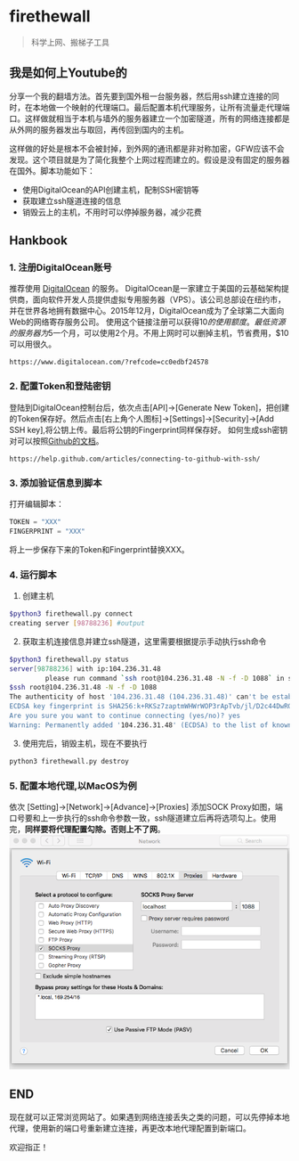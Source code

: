 # firethewall

> 科学上网、搬梯子工具

## 我是如何上Youtube的

分享一个我的翻墙方法。首先要到国外租一台服务器，然后用ssh建立连接的同时，在本地做一个映射的代理端口。最后配置本机代理服务，让所有流量走代理端口。这样做就相当于本机与墙外的服务器建立一个加密隧道，所有的网络连接都是从外网的服务器发出与取回，再传回到国内的主机。

这样做的好处是根本不会被封掉，到外网的通讯都是非对称加密，GFW应该不会发现。这个项目就是为了简化我整个上网过程而建立的。假设是没有固定的服务器在国外。脚本功能如下：

* 使用DigitalOcean的API创建主机，配制SSH密钥等
* 获取建立ssh隧道连接的信息
* 销毁云上的主机，不用时可以停掉服务器，减少花费

## Hankbook

### 1. 注册DigitalOcean账号

推荐使用 [DigitalOcean](https://www.digitalocean.com/?refcode=cc0edbf24578) 的服务。
DigitalOcean是一家建立于美国的云基础架构提供商，面向软件开发人员提供虚拟专用服务器（VPS）。该公司总部设在纽约市，并在世界各地拥有数据中心。2015年12月，DigitalOcean成为了全球第二大面向Web的网络寄存服务公司。
使用这个链接注册可以获得$10的使用额度。最低资源的服务器为$5一个月，可以使用2个月。不用上网时可以删掉主机，节省费用，$10可以用很久。

```url
https://www.digitalocean.com/?refcode=cc0edbf24578
```

### 2. 配置Token和登陆密钥

登陆到DigitalOcean控制台后，依次点击[API]->[Generate New Token]，把创建的Token保存好。然后点击[右上角个人图标]->[Settings]->[Security]->[Add SSH key],将公钥上传。最后将公钥的Fingerprint同样保存好。
如何生成ssh密钥对可以按照[Github的文档](https://help.github.com/articles/connecting-to-github-with-ssh/)。

```url
https://help.github.com/articles/connecting-to-github-with-ssh/
```

### 3. 添加验证信息到脚本

打开编辑脚本：

```python
TOKEN = "XXX"
FINGERPRINT = "XXX"
```

将上一步保存下来的Token和Fingerprint替换XXX。

### 4. 运行脚本

1. 创建主机

```bash
$python3 firethewall.py connect
creating server [98788236] #output
```

2. 获取主机连接信息并建立ssh隧道，这里需要根据提示手动执行ssh命令

```bash
$python3 firethewall.py status
server[98788236] with ip:104.236.31.48
         please run command `ssh root@104.236.31.48 -N -f -D 1088` in shell
$ssh root@104.236.31.48 -N -f -D 1088
The authenticity of host '104.236.31.48 (104.236.31.48)' can't be established.
ECDSA key fingerprint is SHA256:k+RKSz7zaptmWHWrWOP3rApTvb/jl/D2c44DwRGJp5k.
Are you sure you want to continue connecting (yes/no)? yes
Warning: Permanently added '104.236.31.48' (ECDSA) to the list of known hosts.
```

3. 使用完后，销毁主机，现在不要执行

```bash
python3 firethewall.py destroy
```

### 5. 配置本地代理,以MacOS为例

依次 [Setting]->[Network]->[Advance]->[Proxies]
添加SOCK Proxy如图，端口号要和上一步执行的ssh命令参数一致，ssh隧道建立后再将选项勾上。使用完，**同样要将代理配置勾除。否则上不了网**。
![img](img/setting.png)

## END

现在就可以正常浏览网站了。如果遇到网络连接丢失之类的问题，可以先停掉本地代理，使用新的端口号重新建立连接，再更改本地代理配置到新端口。

欢迎指正！
